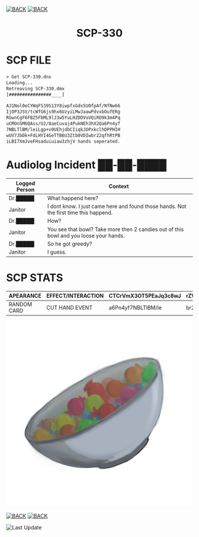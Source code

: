 [![BACK](https://img.shields.io/badge/GO_TO-HOME-ffffff?style=for-the-badge&labelColor=000000&color=ffffff)](https://raven-sgwc.github.io/SCP-FC/)
[![BACK](https://img.shields.io/badge/GO_TO-INVENTORY-ffffff?style=for-the-badge&labelColor=000000&color=ffffff)](https://raven-sgwc.github.io/SCP-FC/web/tree)

<h1 align="center">SCP-330</h1>

# SCP FILE

```
> Get SCP-330.dnx
Loading...
Retreaving SCP-330.dmx
[################____]
```
```
AJ1Nol0eCYWqFS39S13Y8iwpfxGdx5UOfpAf/NfNw66
IjOP3JSV/tcWfG6js9hx6UzyiLMwJaawPdvxbOufERg
RGwnCgF6FBZ5FbML9lJ3w5YuLHZDDVoVQiRO9k3m4Pq
uCMOnSM6QAss/U2/8aeCuvaj4PukNEh3hX2Qa6Pn4yf
7NBLTlBM/leiLgp+v0UEhjdbCIiqkJOPxkclhDPPHIH
wUV7JbDk+FdLHYI4GeTTB6U3Ztb0VDIwbr22qfhRtPB
iLBI7XmJveFHsaduiuiaw3zhjV hands seperated.
```

# Audiolog Incident ██-██-████

| Logged Person | Context |
| - | - |
| Dr.█████ | What happend here? |
| Janitor | I dont know. I just came here and found those hands. Not the first time this happend. |
| Dr.█████ | How? |
| Janitor | You see that bowl? Take more then 2 candies out of this bowl and you loose your hands. |
| Dr.█████ | So he got greedy? |
| Janitor | I guess. |

# SCP STATS

| APEARANCE | EFFECT/INTERACTION | CTCrVmX3OT5PEaJq3c8wJ | rZW1Ap1IOua3j | LHZDDVoVQiRxjOZO9k | 
| - | - | - | - | - |
| RANDOM CARD | CUT HAND EVENT | a6Pn4yf7NBLTlBM/le | br232qfhRt | l0eCbzssaiGzWi |

[![330](./img/scp-330.png)](./330#scp-stats)

[![BACK](https://img.shields.io/badge/GO_TO-HOME-ffffff?style=for-the-badge&labelColor=000000&color=ffffff)](https://raven-sgwc.github.io/SCP-FC/)
[![BACK](https://img.shields.io/badge/GO_TO-INVENTORY-ffffff?style=for-the-badge&labelColor=000000&color=ffffff)](https://raven-sgwc.github.io/SCP-FC/web/tree)

![Last Update](https://img.shields.io/github/last-commit/raven-sgwc/SCP-FC?path=.%2Fweb%2Fscp%2F330.md&style=for-the-badge&label=LAST%20UPDATE&labelColor=000000&color=ffffff&cacheSeconds=https%3A%2F%2Fraven-sgwc.github.io%2FSCP-FC)